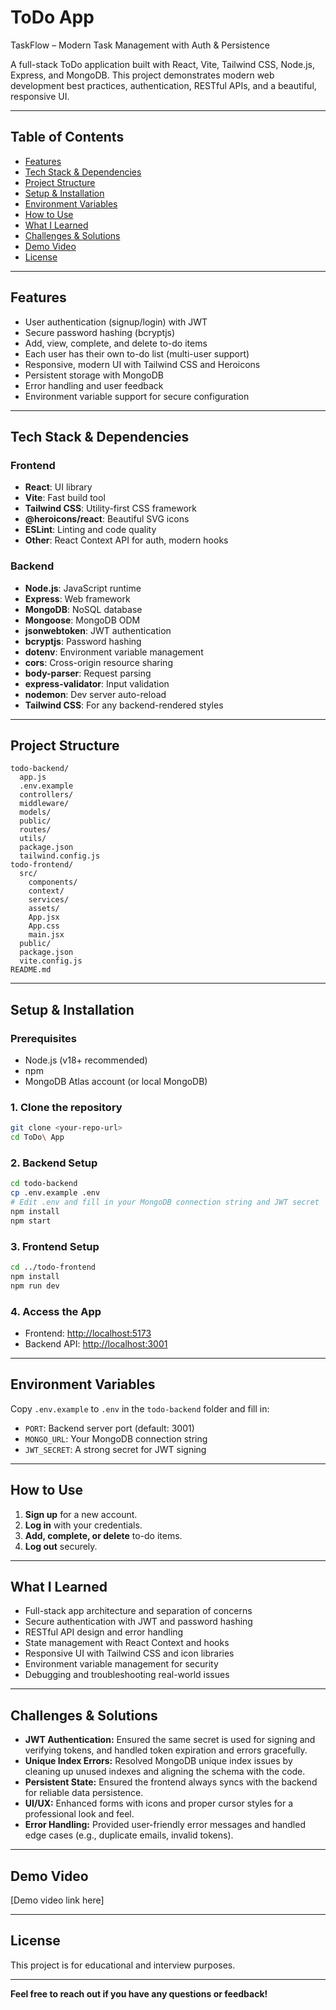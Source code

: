# ToDo App

TaskFlow – Modern Task Management with Auth & Persistence

A full-stack ToDo application built with React, Vite, Tailwind CSS, Node.js, Express, and MongoDB. This project demonstrates modern web development best practices, authentication, RESTful APIs, and a beautiful, responsive UI.

---

## Table of Contents

- [Features](#features)
- [Tech Stack & Dependencies](#tech-stack--dependencies)
- [Project Structure](#project-structure)
- [Setup & Installation](#setup--installation)
- [Environment Variables](#environment-variables)
- [How to Use](#how-to-use)
- [What I Learned](#what-i-learned)
- [Challenges & Solutions](#challenges--solutions)
- [Demo Video](#demo-video)
- [License](#license)

---

## Features

- User authentication (signup/login) with JWT
- Secure password hashing (bcryptjs)
- Add, view, complete, and delete to-do items
- Each user has their own to-do list (multi-user support)
- Responsive, modern UI with Tailwind CSS and Heroicons
- Persistent storage with MongoDB
- Error handling and user feedback
- Environment variable support for secure configuration

---

## Tech Stack & Dependencies

### Frontend

- **React**: UI library
- **Vite**: Fast build tool
- **Tailwind CSS**: Utility-first CSS framework
- **@heroicons/react**: Beautiful SVG icons
- **ESLint**: Linting and code quality
- **Other**: React Context API for auth, modern hooks

### Backend

- **Node.js**: JavaScript runtime
- **Express**: Web framework
- **MongoDB**: NoSQL database
- **Mongoose**: MongoDB ODM
- **jsonwebtoken**: JWT authentication
- **bcryptjs**: Password hashing
- **dotenv**: Environment variable management
- **cors**: Cross-origin resource sharing
- **body-parser**: Request parsing
- **express-validator**: Input validation
- **nodemon**: Dev server auto-reload
- **Tailwind CSS**: For any backend-rendered styles

---

## Project Structure

```
todo-backend/
  app.js
  .env.example
  controllers/
  middleware/
  models/
  public/
  routes/
  utils/
  package.json
  tailwind.config.js
todo-frontend/
  src/
    components/
    context/
    services/
    assets/
    App.jsx
    App.css
    main.jsx
  public/
  package.json
  vite.config.js
README.md
```

---

## Setup & Installation

### Prerequisites

- Node.js (v18+ recommended)
- npm
- MongoDB Atlas account (or local MongoDB)

### 1. Clone the repository

```bash
git clone <your-repo-url>
cd ToDo\ App
```

### 2. Backend Setup

```bash
cd todo-backend
cp .env.example .env
# Edit .env and fill in your MongoDB connection string and JWT secret
npm install
npm start
```

### 3. Frontend Setup

```bash
cd ../todo-frontend
npm install
npm run dev
```

### 4. Access the App

- Frontend: [http://localhost:5173](http://localhost:5173)
- Backend API: [http://localhost:3001](http://localhost:3001)

---

## Environment Variables

Copy `.env.example` to `.env` in the `todo-backend` folder and fill in:

- `PORT`: Backend server port (default: 3001)
- `MONGO_URL`: Your MongoDB connection string
- `JWT_SECRET`: A strong secret for JWT signing

---

## How to Use

1. **Sign up** for a new account.
2. **Log in** with your credentials.
3. **Add, complete, or delete** to-do items.
4. **Log out** securely.

---

## What I Learned

- Full-stack app architecture and separation of concerns
- Secure authentication with JWT and password hashing
- RESTful API design and error handling
- State management with React Context and hooks
- Responsive UI with Tailwind CSS and icon libraries
- Environment variable management for security
- Debugging and troubleshooting real-world issues

---

## Challenges & Solutions

- **JWT Authentication:** Ensured the same secret is used for signing and verifying tokens, and handled token expiration and errors gracefully.
- **Unique Index Errors:** Resolved MongoDB unique index issues by cleaning up unused indexes and aligning the schema with the code.
- **Persistent State:** Ensured the frontend always syncs with the backend for reliable data persistence.
- **UI/UX:** Enhanced forms with icons and proper cursor styles for a professional look and feel.
- **Error Handling:** Provided user-friendly error messages and handled edge cases (e.g., duplicate emails, invalid tokens).

---

## Demo Video

[Demo video link here]

---

## License

This project is for educational and interview purposes.

---

**Feel free to reach out if you have any questions or feedback!**

